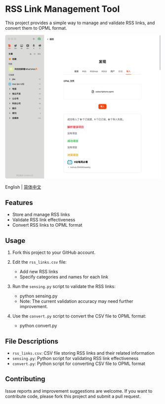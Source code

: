 # RSS Link Management Tool

This project provides a simple way to manage and validate RSS links, and convert them to OPML format.

![](/images/success.png)

English | [简体中文](./README.zh-CN.md)

## Features

- Store and manage RSS links
- Validate RSS link effectiveness
- Convert RSS links to OPML format

## Usage

1. Fork this project to your GitHub account.

2. Edit the `rss_links.csv` file:
    - Add new RSS links
    - Specify categories and names for each link

3. Run the `sensing.py` script to validate the RSS links:
    - python sensing.py
    - Note: The current validation accuracy may need further improvement.

4. Use the `convert.py` script to convert the CSV file to OPML format:
    - python convert.py


## File Descriptions

-  `rss_links.csv`: CSV file storing RSS links and their related information
- `sensing.py`: Python script for validating RSS link effectiveness
- `convert.py`: Python script for converting CSV file to OPML format

## Contributing

Issue reports and improvement suggestions are welcome. If you want to contribute code, please fork this project and submit a pull request.